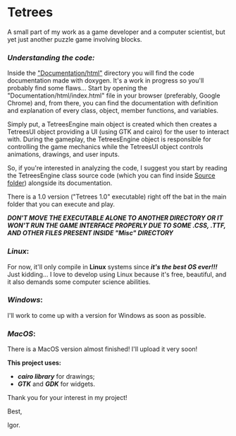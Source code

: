 # Tetrees
A small part of my work as a game developer and a computer scientist, but yet just another puzzle game involving blocks.

### **_Understanding the code:_**

Inside the ["Documentation/html"](https://github.com/ibutta/Tetrees/tree/master/Documentation/html) directory you will find the code documentation made with doxygen. It's a work in progress so you'll probably find some flaws... Start by opening the "Documentation/html/index.html" file in your browser (preferably, Google Chrome) and, from there, you can find the documentation with definition and explanation of every class, object, member functions, and variables.

Simply put, a TetreesEngine main object is created which then creates a TetreesUI object providing a UI (using GTK and cairo) 
for the user to interact with. During the gameplay, the TetreesEngine object is responsible for controlling the game mechanics while the TetreesUI object controls animations, drawings, and user inputs.

So, if you're interested in analyzing the code, I suggest you start by reading the TetreesEngine class source code (which you
can find inside [Source folder](https://github.com/ibutta/Tetrees/tree/master/Source)) alongside its documentation.

There is a 1.0 version ("Tetrees 1.0" executable) right off the bat in the main folder that you can execute and play. 

***DON'T MOVE THE EXECUTABLE ALONE TO ANOTHER DIRECTORY OR IT WON'T RUN THE GAME INTERFACE PROPERLY DUE TO SOME .CSS, .TTF, 
AND OTHER FILES PRESENT INSIDE "Misc" DIRECTORY***

### **_Linux_**:
For now, it'll only compile in **Linux** systems since **_it's the best OS ever!!!_** Just kidding... I love to develop
using Linux because it's free, beautiful, and it also demands some computer science abilities. 

### **_Windows_**: 
I'll work to come up with a version for Windows as soon as possible.

### **_MacOS_**: 
There is a MacOS version almost finished! I'll upload it very soon!


**This project uses:**
  - **_cairo library_** for drawings;
  - **_GTK_** and **_GDK_** for widgets.

Thank you for your interest in my project!

Best,

Igor.
